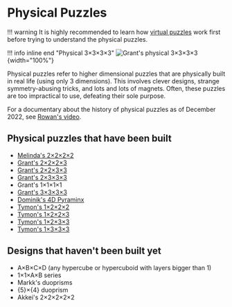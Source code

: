 # Physical Puzzles

!!! warning
    It is highly recommended to learn how [virtual puzzles](/puzzles/index.md) work first before trying to understand the physical puzzles.

!!! info inline end "Physical 3×3×3×3"
    ![Grant's physical 3×3×3×3](https://cloud.hypercubing.xyz/assets/img/phys/grant_3x3x3x3_render.png){width="100%"}

Physical puzzles refer to higher dimensional puzzles that are physically built in real life (using only 3 dimensions). This involves clever designs, strange symmetry-abusing tricks, and lots and lots of magnets. Often, these puzzles are too impractical to use, defeating their sole purpose.

For a documentary about the history of physical puzzles as of December 2022, see [Rowan's video](https://www.youtube.com/watch?v=QTc-rG-nunA).

## Physical puzzles that have been built

- [Melinda's 2×2×2×2](/puzzles/physical/2x2x2x2/index.md)
- [Grant's 2×2×2×3](/puzzles/physical/2x2x2x3.md)
- [Grant's 2×2×3×3](/puzzles/physical/2x2x3x3.md)
- [Grant's 2×3×3×3](/puzzles/physical/2x3x3x3.md)
- Grant's 1×1×1×1
- [Grant's 3×3×3×3](/puzzles/physical/3x3x3x3.md)
- [Dominik's 4D Pyraminx](/puzzles/physical/4d-pyraminx.md)
- [Tymon's 1×2×2×2](/puzzles/physical/1x2x2x2.md)
- [Tymon's 1×2×2×3](/puzzles/physical/1x2x2x3.md)
- [Tymon's 1×2×3×3](/puzzles/physical/1x2x3x3.md)
- [Tymon's 1×3×3×3](/puzzles/physical/1x3x3x3.md)

## Designs that haven't been built yet

- A×B×C×D (any hypercube or hypercuboid with layers bigger than 1)
- 1×1×A×B series
- Markk's duoprisms
- {5}×{4} duoprism
- Akkei's 2×2×2×2×2
